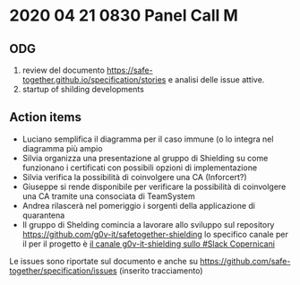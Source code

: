 # 2020 04 21 0830 Panel Call M

## ODG 

1. review del documento https://safe-together.github.io/specification/stories e analisi delle issue attive.
2. startup of shilding developments



## Action items

- Luciano semplifica il diagramma per il caso immune (o lo integra nel diagramma più ampio	
- Silvia organizza una presentazione al gruppo di Shielding su come funzionano i certificati con possibili opzioni di implementazione
- Silvia verifica la possibilità di coinvolgere una CA (Inforcert?)
- Giuseppe si rende disponibile per verificare la possibilità di coinvolgere una CA  tramite una consociata di TeamSystem
- Andrea rilascerà nel pomeriggio i sorgenti della applicazione di quarantena
- Il gruppo di Shelding comincia a lavorare allo sviluppo sul repository https://github.com/g0v-it/safetogether-shielding lo specifico canale per il per il progetto è 
 [il canale g0v-it-shielding sullo #Slack Copernicani](https://copernicani.slack.com/archives/C011J964811)

Le issues sono  riportate sul documento e anche su  https://github.com/safe-together/specification/issues (inserito tracciamento)
